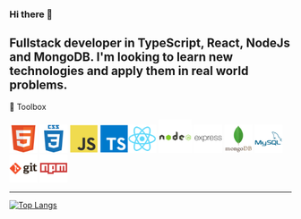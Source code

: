 ### Hi there 👋

Fullstack developer in TypeScript, React, NodeJs and MongoDB. I'm looking to learn new technologies and apply them in real world problems.
---

🧰 Toolbox

<img src="https://github.com/devicons/devicon/blob/master/icons/html5/html5-original.svg" alt="HTML" width="50" height="50"/> <img src="https://github.com/devicons/devicon/blob/master/icons/css3/css3-plain-wordmark.svg" alt="CSS" width="50" height="50"/> <img src="https://github.com/devicons/devicon/blob/master/icons/javascript/javascript-original.svg" alt="JavaScript" width="50" height="50"/> 
<img src="https://github.com/devicons/devicon/blob/master/icons/typescript/typescript-original.svg" alt="Typescript" width="50" height="50"/><img src="https://github.com/devicons/devicon/blob/master/icons/react/react-original.svg" alt="React" width="50" height="50"/> <img src="https://github.com/devicons/devicon/blob/master/icons/nodejs/nodejs-original-wordmark.svg" alt="NodeJS" width="60" height="60"/> <img src="https://github.com/devicons/devicon/blob/master/icons/express/express-original-wordmark.svg" alt="ExpressJS" width="50" height="50"/> 
<img src="https://github.com/devicons/devicon/blob/master/icons/mongodb/mongodb-original-wordmark.svg" alt="MongoDB" width="50" height="50"/> 
<img src="https://github.com/devicons/devicon/blob/master/icons/mysql/mysql-plain-wordmark.svg" alt="mysql" width="50" height="50"> <img src="https://github.com/devicons/devicon/blob/master/icons/git/git-original-wordmark.svg" alt="Git" width="50" height="50"/> <img src="https://github.com/devicons/devicon/blob/master/icons/npm/npm-original-wordmark.svg" alt="npm" width="50" height="50"/> 

---

[![Top Langs](https://github-readme-stats.vercel.app/api/top-langs/?username=dreyanfranco&hide=java,html,css&theme=radical&layout=compact)](https://github.com/anuraghazra/github-readme-stats)

<!--
**dreyanfranco/dreyanfranco** is a ✨ _special_ ✨ repository because its `README.md` (this file) appears on your GitHub profile.

Here are some ideas to get you started:

- 🔭 I’m currently working on ...
- 🌱 I’m currently learning ...
- 👯 I’m looking to collaborate on ...
- 🤔 I’m looking for help with ...
- 💬 Ask me about ...
- 📫 How to reach me: ...
- 😄 Pronouns: ...
- ⚡ Fun fact: ...
-->
